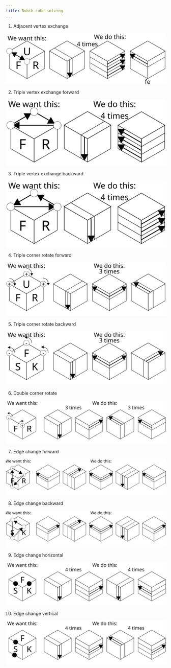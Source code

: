 ```yaml
---
title: Rubik cube solving
...
```


1. Adjacent vertex exchange

![](01-adjacent-vertex-exchange.svg)

2. Triple vertex exchange forward

![](02-triple-vertex-exchange-forward.svg)

3. Triple vertex exchange backward

![](03-triple-vertex-exchange-backward.svg)

4. Triple corner rotate forward

![](04-triple-corner-rotate-forward.svg)

5. Triple corner rotate backward

![](05-triple-corner-rotate-backward.svg)

6. Double corner rotate

![](06-double-corner-rotate.svg)

7. Edge change forward

![](07-edge-change-forward.svg)

8. Edge change backward

![](08-edge-change-backward.svg)

9. Edge change horizontal

![](09-edge-change-horizontal.svg)

10. Edge change vertical

![](10-edge-change-vertical.svg)
